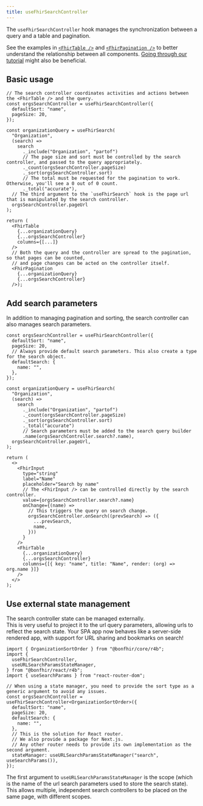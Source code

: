 ```yaml
---
title: useFhirSearchController
---
```


The `useFhirSearchController` hook manages the synchronization between a query and a table and pagination.

See the examples in [`<FhirTable />`](/packages/react/components/fhir-table) and [`<FhirPagination />`](/packages/react/components/fhir-pagination) to better understand the relationship between all components.
[Going through our tutorial](http://localhost:3000/docs/build-a-fhir-app-with-react/fhir-tables-with-pagination) might also be beneficial.

## Basic usage

```tsx
// The search controller coordinates activities and actions between the <FhirTable /> and the query.
const orgsSearchController = useFhirSearchController({
  defaultSort: "name",
  pageSize: 20,
});

const organizationQuery = useFhirSearch(
  "Organization",
  (search) =>
    search
      ._include("Organization", "partof")
      // The page size and sort must be controlled by the search controller, and passed to the query appropriately.
      ._count(orgsSearchController.pageSize)
      ._sort(orgsSearchController.sort)
      // The total must be requested for the pagination to work. Otherwise, you'll see a 0 out of 0 count.
      ._total("accurate"),
  // The third argument to the `useFhirSearch` hook is the page url that is manipulated by the search controller.
  orgsSearchController.pageUrl
);

return (
  <FhirTable
    {...organizationQuery}
    {...orgsSearchController}
    columns={[...]}
  />
  // Both the query and the controller are spread to the pagination, so that pages can be counted,
  // and page changes can be acted on the controller itself.
  <FhirPagination
    {...organizationQuery}
    {...orgsSearchController}
  />);
```

## Add search parameters

In addition to managing pagination and sorting, the search controller can also manages search parameters.

```tsx
const orgsSearchController = useFhirSearchController({
  defaultSort: "name",
  pageSize: 20,
  // Always provide default search parameters. This also create a type for the search object.
  defaultSearch: {
    name: "",
  },
});

const organizationQuery = useFhirSearch(
  "Organization",
  (search) =>
    search
      ._include("Organization", "partof")
      ._count(orgsSearchController.pageSize)
      ._sort(orgsSearchController.sort)
      ._total("accurate")
      // Search parameters must be added to the search query builder
      .name(orgsSearchController.search?.name),
  orgsSearchController.pageUrl,
);

return (
  <>
    <FhirInput
      type="string"
      label="Name"
      placeholder="Search by name"
      // The <FhirInput /> can be controlled directly by the search controller.
      value={orgsSearchController.search?.name}
      onChange={(name) =>
        // This triggers the query on search change.
        orgsSearchController.onSearch((prevSearch) => ({
          ...prevSearch,
          name,
        }))
      }
    />
    <FhirTable
      {...organizationQuery}
      {...orgsSearchController}
      columns={[{ key: "name", title: "Name", render: (org) => org.name }]}
    />
  </>
);
```

## Use external state management

The search controller state can be managed externally.  
This is very useful to project it to the url query parameters, allowing urls to reflect the search state.
Your SPA app now behaves like a server-side rendered app, with support for URL sharing and bookmarks on search!

```tsx
import { OrganizationSortOrder } from "@bonfhir/core/r4b";
import {
  useFhirSearchController,
  useURLSearchParamsStateManager,
} from "@bonfhir/react/r4b";
import { useSearchParams } from "react-router-dom";

// When using a state manager, you need to provide the sort type as a generic argument to avoid any issues.
const orgsSearchController = useFhirSearchController<OrganizationSortOrder>({
  defaultSort: "name",
  pageSize: 20,
  defaultSearch: {
    name: "",
  },
  // This is the solution for React router.
  // We also provide a package for Next.js.
  // Any other router needs to provide its own implementation as the second argument.
  stateManager: useURLSearchParamsStateManager("search", useSearchParams()),
});
```

The first argument to `useURLSearchParamsStateManager` is the scope (which is the name of the url search parameters used
to store the search state). This allows multiple, independent search controllers to be placed on the same page, with
different scopes.
